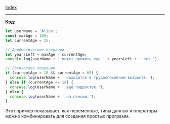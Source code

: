 [Index](./0%20Index.md)

---

**Код:**

```javascript
let userName = 'Alice';
const maxAge = 100;
let currentAge = 25;

// Арифметические операции
let yearsLeft = maxAge - currentAge;
console.log(userName + ' может прожить еще ' + yearsLeft + ' лет.');

// Логические операции
if (currentAge > 18 && currentAge < 65) {
  console.log(userName + ' находится в трудоспособном возрасте.');
} else if (currentAge <= 18) {
  console.log(userName + ' еще подросток.');
} else {
  console.log(userName + ' на пенсии.');
}
```

Этот пример показывает, как переменные, типы данных и операторы можно комбинировать для создания простых программ.

